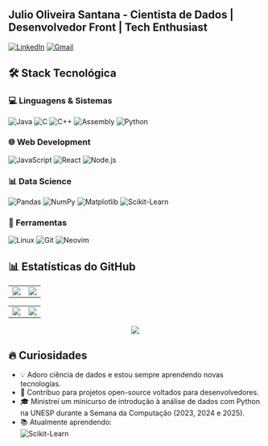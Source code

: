 ## Julio Oliveira Santana - Cientista de Dados | Desenvolvedor Front | Tech Enthusiast

[![LinkedIn](https://img.shields.io/badge/LinkedIn-0077B5?style=for-the-badge&logo=linkedin)]([https://www.linkedin.com/in/julio-oliveira-santana-855817207/](https://www.linkedin.com/in/julio-oliveira-santana-855817207/))
[![Gmail](https://img.shields.io/badge/Gmail-D14836?style=for-the-badge&logo=gmail)](mailto:juliooliveirasantana.b3@gmail.com)


## 🛠️ Stack Tecnológica

### 💻 Linguagens & Sistemas
![Java](https://img.shields.io/badge/Java-ED8B00?style=flat&logo=openjdk&logoColor=white)
![C](https://img.shields.io/badge/C-00599C?style=flat&logo=c&logoColor=white)
![C++](https://img.shields.io/badge/C++-00599C?style=flat&logo=c%2B%2B&logoColor=white)
![Assembly](https://img.shields.io/badge/Assembly-8E0E00?style=flat&logo=assemblyscript&logoColor=white)
![Python](https://img.shields.io/badge/Python-3776AB?style=flat&logo=python&logoColor=white)

### 🌐 Web Development
![JavaScript](https://img.shields.io/badge/JavaScript-F7DF1E?style=flat&logo=javascript&logoColor=black)
![React](https://img.shields.io/badge/React-61DAFB?style=flat&logo=react&logoColor=black)
![Node.js](https://img.shields.io/badge/Node.js-339933?style=flat&logo=node.js&logoColor=white)

### 📊 Data Science
![Pandas](https://img.shields.io/badge/Pandas-150458?style=flat&logo=pandas&logoColor=white)
![NumPy](https://img.shields.io/badge/NumPy-013243?style=flat&logo=numpy&logoColor=white)
![Matplotlib](https://img.shields.io/badge/Matplotlib-11557C?style=flat&logo=python&logoColor=white)
![Scikit-Learn](https://img.shields.io/badge/ScikitLearn-F7931E?style=flat&logo=scikit-learn&logoColor=white)

### 🔧 Ferramentas
![Linux](https://img.shields.io/badge/Linux-FCC624?style=flat&logo=linux&logoColor=black)
![Git](https://img.shields.io/badge/Git-F05032?style=flat&logo=git&logoColor=white)
![Neovim](https://img.shields.io/badge/Neovim-57A143?style=flat&logo=neovim&logoColor=white)


## 📊 Estatísticas do GitHub

<div align="center">

<!-- Linha 1: Linguagens -->
<table>
  <tr>
    <td><img src="https://github-profile-summary-cards.vercel.app/api/cards/repos-per-language?username=JulioOli&theme=github_dark" /></td>
    <td><img src="https://github-profile-summary-cards.vercel.app/api/cards/most-commit-language?username=JulioOli&theme=github_dark" /></td>
  </tr>
</table>

<!-- Linha 2: Stats e Perfil -->
<table>
  <tr>
    <td><img src="https://github-profile-summary-cards.vercel.app/api/cards/stats?username=JulioOli&theme=github_dark" /></td>
    <td><img src="https://github-profile-summary-cards.vercel.app/api/cards/profile-details?username=JulioOli&theme=github_dark" /></td>
  </tr>
</table>

<!-- Linha 3: Horário produtivo -->
<img src="https://github-profile-summary-cards.vercel.app/api/cards/productive-time?username=JulioOli&theme=github_dark&utcOffset=-3" />


</div>


## 🔥 Curiosidades

- 💡 Adoro ciência de dados e estou sempre aprendendo novas tecnologias.
- 🐧 Contribuo para projetos open-source voltados para desenvolvedores.
- 🎓 Ministrei um minicurso de introdução à análise de dados com Python na UNESP durante a Semana da Computação (2023, 2024 e 2025).
- 📚 Atualmente aprendendo:  
  ![Scikit-Learn](https://img.shields.io/badge/ScikitLearn-F7931E?style=flat&logo=scikit-learn&logoColor=white)
